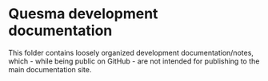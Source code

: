 Quesma development documentation
===============================

This folder contains loosely organized development documentation/notes, which - while being public on GitHub - are not intended for publishing to the main documentation site.